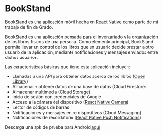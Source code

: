 # BookStand
BookStand es una aplicación móvil hecha en [React Native](https://reactnative.dev/) como parte de mi trabajo de fin de Grado.

BookStand es una aplicación pensada para el inventariado y la organización de los libros físicos de una persona. Como elemento principal, BookStand permite llevar un control de los libros que un usuario decide prestar a otro usuario de la aplicación, mediante notificaciones y mensajes enviados entre dichos usuarios.

Las características básicas que tiene esta aplicación incluyen:
-	Llamadas a una API para obtener datos acerca de los libros ([Open Library](https://openlibrary.org/))
-	Almacenar y obtener datos de una base de datos (Cloud Firestore)
-	Almacenar multimedia (Cloud Storage)
-	Inicio de sesión con credenciales de Google
-	Acceso a la cámara del dispositivo ([React Native Camera](https://react-native-camera.github.io/react-native-camera/))
-	Lector de códigos de barras 
-	Notificaciones y mensajes entre dispositivos (Cloud Messaging)
-	Notificaciones de recordatorio ([React Native Push Notifications](https://github.com/zo0r/react-native-push-notification))

Descarga una apk de prueba para Android [aquí](https://github.com/aursalgut/BookStand/releases)
